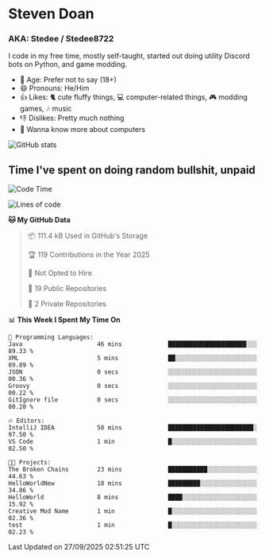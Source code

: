 # Steven Doan
### AKA: Stedee / Stedee8722
I code in my free time, mostly self-taught, started out doing utility Discord bots on Python, and game modding.

- 🤔 Age: Prefer not to say (18+)
- 😄 Pronouns: He/Him
- 👍 Likes: 🐈 cute fluffy things, 💻 computer-related things, 🎮 modding games, 🎶 music
- 👎 Dislikes: Pretty much nothing
- 🥹 Wanna know more about computers

![GitHub stats](https://github-readme-stats-iota-mocha-40.vercel.app/api?username=Stedee8722&show=prs_merged,prs_merged_percentage&show_icons=true&theme=transparent)

## Time I've spent on doing random bullshit, unpaid
<!--START_SECTION:Time I've spent on doing random bullshit, unpaid-->
![Code Time](http://img.shields.io/badge/Code%20Time-328%20hrs%207%20mins-blue)

![Lines of code](https://img.shields.io/badge/From%20Hello%20World%20I%27ve%20Written-87.2%20thousand%20lines%20of%20code-blue)

**🐱 My GitHub Data** 

> 📦 111.4 kB Used in GitHub's Storage 
 > 
> 🏆 119 Contributions in the Year 2025
 > 
> 🚫 Not Opted to Hire
 > 
> 📜 19 Public Repositories 
 > 
> 🔑 2 Private Repositories 
 > 
📊 **This Week I Spent My Time On** 

```text
💬 Programming Languages: 
Java                     46 mins             ██████████████████████░░░   89.33 % 
XML                      5 mins              ██░░░░░░░░░░░░░░░░░░░░░░░   09.89 % 
JSON                     0 secs              ░░░░░░░░░░░░░░░░░░░░░░░░░   00.36 % 
Groovy                   0 secs              ░░░░░░░░░░░░░░░░░░░░░░░░░   00.22 % 
GitIgnore file           0 secs              ░░░░░░░░░░░░░░░░░░░░░░░░░   00.20 % 

🔥 Editors: 
IntelliJ IDEA            50 mins             ████████████████████████░   97.50 % 
VS Code                  1 min               █░░░░░░░░░░░░░░░░░░░░░░░░   02.50 % 

🐱‍💻 Projects: 
The Broken Chains        23 mins             ███████████░░░░░░░░░░░░░░   44.63 % 
HelloWorldNew            18 mins             █████████░░░░░░░░░░░░░░░░   34.86 % 
HelloWorld               8 mins              ████░░░░░░░░░░░░░░░░░░░░░   15.92 % 
Creative Mod Name        1 min               █░░░░░░░░░░░░░░░░░░░░░░░░   02.36 % 
test                     1 min               █░░░░░░░░░░░░░░░░░░░░░░░░   02.23 % 
```


 Last Updated on 27/09/2025 02:51:25 UTC
<!--END_SECTION:Time I've spent on doing random bullshit, unpaid-->
